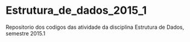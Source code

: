 # Estrutura_de_dados_2015_1
Repositorio dos codigos das atividade da disciplina Estrutura de Dados, semestre 2015.1
